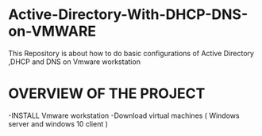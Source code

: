 # Active-Directory-With-DHCP-DNS-on-VMWARE

This Repository is about how to do basic configurations of Active Directory ,DHCP and DNS on Vmware workstation

# OVERVIEW OF THE PROJECT
 -INSTALL Vmware workstation 
 -Download virtual machines ( Windows server and windows 10 client )
 
